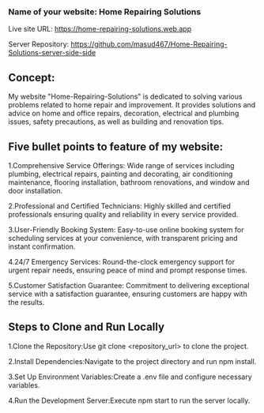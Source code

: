 ### Name of your website: Home Repairing Solutions

Live site URL:  https://home-repairing-solutions.web.app

Server Repository: https://github.com/masud467/Home-Repairing-Solutions-server-side-side

## Concept: 
My website "Home-Repairing-Solutions" is dedicated to solving various problems related to home repair and improvement. It provides solutions and advice on home and office repairs, decoration, electrical and plumbing issues, safety precautions, as well as building and renovation tips.

## Five bullet points to feature of my website: 

1.Comprehensive Service Offerings: Wide range of services including plumbing, electrical repairs, painting and decorating, air conditioning maintenance, flooring installation, bathroom renovations, and window and door installation.

2.Professional and Certified Technicians: Highly skilled and certified professionals ensuring quality and reliability in every service provided.

3.User-Friendly Booking System: Easy-to-use online booking system for scheduling services at your convenience, with transparent pricing and instant confirmation.

4.24/7 Emergency Services: Round-the-clock emergency support for urgent repair needs, ensuring peace of mind and prompt response times.

5.Customer Satisfaction Guarantee: Commitment to delivering exceptional service with a satisfaction guarantee, ensuring customers are happy with the results.

## Steps to Clone and Run Locally
1.Clone the Repository:Use git clone <repository_url> to clone the project.

2.Install Dependencies:Navigate to the project directory and run npm install.

3.Set Up Environment Variables:Create a .env file and configure necessary variables.

4.Run the Development Server:Execute npm start to run the server locally.




